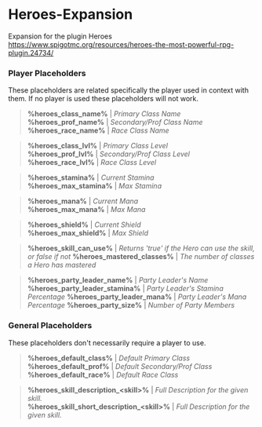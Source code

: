 # Heroes-Expansion
Expansion for the plugin Heroes https://www.spigotmc.org/resources/heroes-the-most-powerful-rpg-plugin.24734/

### Player Placeholders
These placeholders are related specifically the player used in context with them. If no player is used these placeholders will not work.

>**%heroes_class_name%** | *Primary Class Name*  
**%heroes_prof_name%** | *Secondary/Prof Class Name*  
**%heroes_race_name%** | *Race Class Name*  

>**%heroes_class_lvl%** | *Primary Class Level*  
**%heroes_prof_lvl%** | *Secondary/Prof Class Level*  
**%heroes_race_lvl%** | *Race Class Level*  

>**%heroes_stamina%** | *Current Stamina*  
**%heroes_max_stamina%** | *Max Stamina*  

>**%heroes_mana%** | *Current Mana*  
**%heroes_max_mana%** | *Max Mana*  

>**%heroes_shield%** | *Current Shield*  
**%heroes_max_shield%** | *Max Shield*

>**%heroes_skill_can_use%** | *Returns 'true' if the Hero can use the skill, or false if not*
**%heroes_mastered_classes%** | *The number of classes a Hero has mastered*

>**%heroes_party_leader_name%** | *Party Leader's Name*  
**%heroes_party_leader_stamina%** | *Party Leader's Stamina Percentage*
**%heroes_party_leader_mana%** | *Party Leader's Mana Percentage*
**%heroes_party_size%** | *Number of Party Members*

### General Placeholders
These placeholders don't necessarily require a player to use.  

>**%heroes_default_class%** | *Default Primary Class*
**%heroes_default_prof%** | *Default Secondary/Prof Class*
**%heroes_default_race%** | *Default Race Class*

>**%heroes_skill_description_\<skill>%** | *Full Description for the given skill.*  
**%heroes_skill_short_description_\<skill>%** | *Full Description for the given skill.*